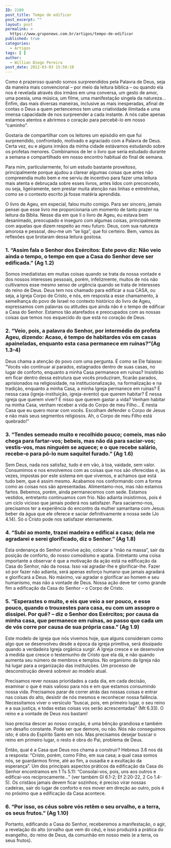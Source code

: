 ```yaml
---
ID: 2109
post_title: Tempo de edificar
post_excerpt: ""
layout: post
permalink: >
  https://www.gruponews.com.br/artigos/tempo-de-edificar
published: true
categories:
  - Artigos
tags: [ ]
author:
  - Willian Diego Pereira
post_date: 2012-03-03 15:50:10
---
```

Como é prazeroso quando somos surpreendidos pela Palavra de Deus, seja da maneira mais convencional – por meio da leitura bíblica – ou quando ela nos é revelada através dos irmãos em uma conversa, um gesto de amor, uma poesia, uma música, um filme, uma manifestação singela da natureza... Enfim, das mais diversas maneiras, inclusive as mais inesperadas, afinal de contas o Deus a quem pertencemos tem uma criatividade ilimitada e uma imensa capacidade de nos surpreender a cada instante. A nós cabe apenas estarmos atentos e abrirmos o coração para percebê-lo em nosso “caminho”.

Gostaria de compartilhar com os leitores um episódio em que fui surpreendido, confrontado, motivado e agraciado com a Palavra de Deus. Certa vez, eu e alguns irmãos da minha cidade estávamos estudando sobre os profetas menores. Combinamos de ler o livro que seria estudado durante a semana e compartilhado em nosso encontro habitual do final de semana.

Para mim, particularmente, foi um estudo bastante proveitoso, principalmente porque ajudou a clarear algumas coisas que antes não compreendia muito bem e me serviu de incentivo para fazer uma leitura mais atenta e debruçada sobre esses livros, antes lidos com preconceito, ou seja, ligeiramente, sem prestar muita atenção nas linhas e entrelinhas, como se o contexto escrito já fosse matéria aprendida.

O livro de Ageu, em especial, falou muito comigo. Para ser sincero, jamais pensei que esse livro me proporcionaria um momento de tanto prazer na leitura da Bíblia. Nesse dia em que li o livro de Ageu, eu estava bem desanimado, preocupado e inseguro com algumas coisas, principalmente com aquelas que dizem respeito ao meu futuro. Deus, com sua natureza amorosa e pessoal, deu-me um “se liga”, que foi certeiro. Bem, vamos às reflexões que brotaram dessa leitura gostosa.
<h3><strong>1. “Assim fala o Senhor dos Exércitos: Este povo diz: Não veio ainda o tempo, o tempo em que a Casa do Senhor deve ser edificada.” (Ag 1.2) </strong></h3>
Somos imediatistas em muitas coisas quando se trata da nossa vontade e dos nossos interesses pessoais, porém, infelizmente, muitos de nós não cultivamos esse mesmo senso de urgência quando se trata de interesses do reino de Deus. Deus tem nos chamado para edificar a sua CASA, ou seja, a Igreja Corpo de Cristo, e nós, em resposta a esse chamamento, à semelhança do povo de Israel no contexto histórico do livro de Ageu, expressamos com palavras ou atitudes que ainda não é o tempo de edificar a Casa do Senhor. Estamos tão atarefados e preocupados com as nossas coisas que temos nos esquecido do que está no coração de Deus.
<h3>2. “Veio, pois, a palavra do Senhor, por intermédio do profeta Ageu, dizendo: Acaso, é tempo de habitardes vós em casas apaineladas, enquanto esta casa permanece em ruínas?”(Ag 1.3-4)</h3>
Deus chama a atenção do povo com uma pergunta. É como se Ele falasse: “Vocês vão continuar aí parados, estagnados dentro de suas casas, no lugar de conforto, enquanto a minha Casa permanece em ruínas? Insistirão em ficar dentro dessa estrutura que vocês produziram, ficarão parados, aprisionados na religiosidade, na institucionalização, na formalização e na tradição, enquanto a minha Casa, a minha Igreja permanece em ruínas? É nessa casa (igreja-instituição, igreja-evento) que querem habitar? É nessa igreja que querem viver? É nisso que querem gastar a vida? Venham habitar na minha Casa, venham receber a vida do Corpo de meu Filho... É nesta Casa que eu quero morar com vocês. Escolham defender o Corpo de Jesus e não mais seus segmentos religiosos. Ah, o Corpo de meu Filho está quebrado!”
<h3>3. “Tendes semeado muito e recolhido pouco; comeis, mas não chega para fartar-vos; bebeis, mas não dá para saciar-vos; vestis-vos, mas ninguém se aquece; e o que recebe salário, recebe-o para pô-lo num saquitel furado.” (Ag 1.6)</h3>
Sem Deus, nada nos satisfaz, tudo é em vão, à toa, vaidade, sem valor. Consumimos e nos envolvemos com as coisas que nos são oferecidas e, às vezes, impostas por este sistema em que vivemos, e achamos que está tudo bem, que é assim mesmo. Acabamos nos conformando com a forma como as coisas nos são apresentadas. Alimentamo-nos, mas não estamos fartos. Bebemos, porém, ainda permanecemos com sede. Estamos vestidos, entretanto continuamos com frio. Não adianta insistirmos, pois é um ciclo vicioso que jamais poderá nos satisfazer. Para saciarmo-nos, precisamos ter a experiência do encontro da mulher samaritana com Jesus: beber da água que ele oferece e saciar definitivamente a nossa sede (Jo 4.14). Só o Cristo pode nos satisfazer eternamente.
<h3>4. “Subi ao monte, trazei madeira e edificai a casa; dela me agradarei e serei glorificado, diz o Senhor.” (Ag 1.8)</h3>
Esta ordenança do Senhor envolve ação, colocar a “mão na massa”, sair da posição de conforto, do nosso comodismo e apatia. Entretanto uma coisa importante a observar é que a motivação da ação está na edificação da Casa do Senhor, não da nossa. Isso vai agradar-lhe e glorificar-lhe. Fazer só por fazer não adianta, será apenas esforço humano que jamais agradará e glorificará a Deus. No máximo, vai agradar e glorificar ao homem e seu humanismo, mas não a vontade de Deus. Nossa ação deve ter como grande fim a edificação da Casa do Senhor – o Corpo de Cristo.
<h3>5. “Esperastes o muito, e eis que veio a ser pouco, e esse pouco, quando o trouxestes para casa, eu com um assopro o dissipei. Por quê? – diz o Senhor dos Exércitos; por causa da minha casa, que permanece em ruínas, ao passo que cada um de vós corre por causa de sua própria casa.” (Ag 1.9)</h3>
Este modelo de igreja que nós vivemos hoje, que alguns consideram como algo que se desenvolveu desde a época da igreja primitiva, será dissipado quando a verdadeira Igreja orgânica surgir. A Igreja cresce e se desenvolve à medida que cresce o testemunho de Cristo que ela dá, e não quando aumenta seu número de membros e templos. No organismo da Igreja não há lugar para a organização das instituições. Um processo de desconstrução deverá sobrevir ao modelo atual.

Precisamos rever nossas prioridades a cada dia, em cada decisão, examinar o que é mais valioso para nós e em que estamos consumindo nossa vida. Precisamos parar de correr atrás das nossas coisas e entrar nas coisas do alto, desistir de nós mesmos e reconhecer nossa falência. Necessitamos viver o versículo “buscai, pois, em primeiro lugar, o seu reino e a sua justiça, e todas estas coisas vos serão acrescentadas” (Mt 6.33). O reino e a vontade de Deus nos bastam!

Isso precisa descer ao nosso coração, é uma bênção grandiosa e também um desafio constante. Pode ser que demore, ou não. Nós não conseguimos isto; é obra do Espírito Santo em nós. Mas precisamos desejar buscar o reino em primeiro lugar, o resto é obra do Pai, problema de Deus.

Então, qual é a Casa que Deus nos chama a construir? Hebreus 3.6 nos dá a resposta: “Cristo, porém, como Filho, em sua casa; a qual casa somos nós, se guardarmos firme, até ao fim, a ousadia e a exultação da esperança”. Um dos principais aspectos práticos da edificação da Casa do Senhor encontramos em 1 Ts 5.11: “Consolai-vos, pois, uns aos outros e edificai-vos reciprocamente...” (ver também Gl 6.1-2; Ef 2:20-22, 2 Co 1.4-5). Os cristãos jamais devem ficar sozinhos; é preciso virar nossas cadeiras, sair do lugar de conforto e nos mover em direção ao outro, pois é no próximo que a edificação da Casa acontece.
<h3><strong>6. “Por isso, os céus sobre vós retêm o seu orvalho, e a terra, os seus frutos.” (Ag 1.10)</strong></h3>
Portanto, edificando a Casa do Senhor, receberemos a manifestação, o agir, a revelação do alto (orvalho que vem do céu), e isso produzirá a prática do evangelho, do reino de Deus, da comunhão em nosso meio (e a terra, os seus frutos).